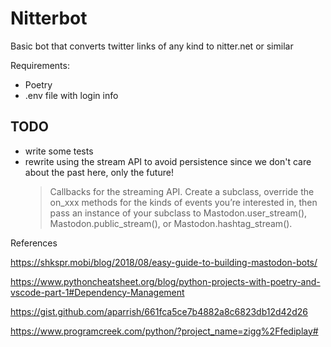 # Nitterbot
Basic bot that converts twitter links of any kind to nitter.net or similar

Requirements:
* Poetry
* .env file with login info 


## TODO
 *  write some tests
 * rewrite using the stream API to avoid persistence since we don't care about the past here, only the future!
    > Callbacks for the streaming API. Create a subclass, override the on_xxx methods for the kinds of events you’re interested in, then pass an instance of your subclass to Mastodon.user_stream(), Mastodon.public_stream(), or Mastodon.hashtag_stream().

References

https://shkspr.mobi/blog/2018/08/easy-guide-to-building-mastodon-bots/

https://www.pythoncheatsheet.org/blog/python-projects-with-poetry-and-vscode-part-1#Dependency-Management

https://gist.github.com/aparrish/661fca5ce7b4882a8c6823db12d42d26

https://www.programcreek.com/python/?project_name=zigg%2Ffediplay# 